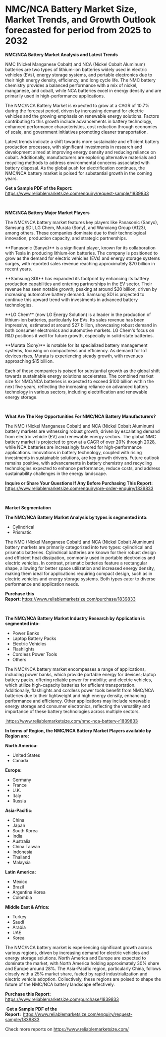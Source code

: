 <p><h1>NMC/NCA Battery Market Size, Market Trends, and Growth Outlook forecasted for period from 2025 to 2032</h1></p><p><strong>NMC/NCA Battery Market Analysis and Latest Trends</strong></p>
<p><p>NMC (Nickel Manganese Cobalt) and NCA (Nickel Cobalt Aluminum) batteries are two types of lithium-ion batteries widely used in electric vehicles (EVs), energy storage systems, and portable electronics due to their high energy density, efficiency, and long cycle life. The NMC battery chemistry provides a balanced performance with a mix of nickel, manganese, and cobalt, while NCA batteries excel in energy density and are primarily used in high-performance applications.</p><p>The NMC/NCA Battery Market is expected to grow at a CAGR of 10.7% during the forecast period, driven by increasing demand for electric vehicles and the growing emphasis on renewable energy solutions. Factors contributing to this growth include advancements in battery technology, enhanced performance characteristics, cost reduction through economies of scale, and government initiatives promoting cleaner transportation.</p><p>Latest trends indicate a shift towards more sustainable and efficient battery production processes, with significant investments in research and development aimed at improving energy density and reducing reliance on cobalt. Additionally, manufacturers are exploring alternative materials and recycling methods to address environmental concerns associated with battery disposal. As the global push for electrification continues, the NMC/NCA battery market is poised for substantial growth in the coming years.</p></p>
<p><strong>Get a Sample PDF of the Report:&nbsp;</strong> <a href="https://www.reliablemarketsize.com/enquiry/request-sample/1839833?utm_campaign=2485&utm_medium=2&utm_source=Github&utm_content=ia&utm_term=14022025&utm_id=nmcnca-battery">https://www.reliablemarketsize.com/enquiry/request-sample/1839833</a></p>
<p>&nbsp;</p>
<p><strong>NMC/NCA Battery Major Market Players</strong></p>
<p><p>The NMC/NCA battery market features key players like Panasonic (Sanyo), Samsung SDI, LG Chem, Murata (Sony), and Wanxiang Group (A123), among others. These companies dominate due to their technological innovation, production capacity, and strategic partnerships.</p><p>**Panasonic (Sanyo)** is a significant player, known for its collaboration with Tesla in producing lithium-ion batteries. The company is positioned to grow as the demand for electric vehicles (EVs) and energy storage systems surges, with reported sales revenue reaching approximately $70 billion in recent years.</p><p>**Samsung SDI** has expanded its footprint by enhancing its battery production capabilities and entering partnerships in the EV sector. Their revenue has seen notable growth, peaking at around $20 billion, driven by increasing automotive battery demand. Samsung SDI is projected to continue this upward trend with investments in advanced battery technologies.</p><p>**LG Chem** (now LG Energy Solution) is a leader in the production of lithium-ion batteries, particularly for EVs. Its sales revenue has been impressive, estimated at around $27 billion, showcasing robust demand in both consumer electronics and automotive markets. LG Chem's focus on R&D positions it well for future growth, especially in solid-state batteries.</p><p>**Murata (Sony)** is notable for its specialized battery management systems, focusing on compactness and efficiency. As demand for IoT devices rises, Murata is experiencing steady growth, with revenues approaching $15 billion.</p><p>Each of these companies is poised for substantial growth as the global shift towards sustainable energy solutions accelerates. The combined market size for NMC/NCA batteries is expected to exceed $100 billion within the next five years, reflecting the increasing reliance on advanced battery technology in various sectors, including electrification and renewable energy storage.</p></p>
<p>&nbsp;</p>
<p><strong>What Are The Key Opportunities For NMC/NCA Battery Manufacturers?</strong></p>
<p><p>The NMC (Nickel Manganese Cobalt) and NCA (Nickel Cobalt Aluminum) battery markets are witnessing robust growth, driven by escalating demand from electric vehicle (EV) and renewable energy sectors. The global NMC battery market is projected to grow at a CAGR of over 20% through 2028, while NCA batteries are increasingly favored for high-performance applications. Innovations in battery technology, coupled with rising investments in sustainable solutions, are key growth drivers. Future outlook remains positive, with advancements in battery chemistry and recycling technologies expected to enhance performance, reduce costs, and address sustainability challenges in the energy landscape.</p></p>
<p><strong>Inquire or Share Your Questions If Any Before Purchasing This Report:</strong> <a href="https://www.reliablemarketsize.com/enquiry/pre-order-enquiry/1839833?utm_campaign=2485&utm_medium=2&utm_source=Github&utm_content=ia&utm_term=14022025&utm_id=nmcnca-battery">https://www.reliablemarketsize.com/enquiry/pre-order-enquiry/1839833</a></p>
<p>&nbsp;</p>
<p><strong>Market Segmentation</strong></p>
<p><strong>The NMC/NCA Battery Market Analysis by types is segmented into:</strong></p>
<p><ul><li>Cylindrical</li><li>Prismatic</li></ul></p>
<p><p>The NMC (Nickel Manganese Cobalt) and NCA (Nickel Cobalt Aluminum) battery markets are primarily categorized into two types: cylindrical and prismatic batteries. Cylindrical batteries are known for their robust design and efficient heat dissipation, commonly used in portable electronics and electric vehicles. In contrast, prismatic batteries feature a rectangular shape, allowing for better space utilization and increased energy density, making them ideal for applications requiring compact design, such as in electric vehicles and energy storage systems. Both types cater to diverse performance and application needs.</p></p>
<p><strong>Purchase this Report:&nbsp;</strong><a href="https://www.reliablemarketsize.com/purchase/1839833?utm_campaign=2485&utm_medium=2&utm_source=Github&utm_content=ia&utm_term=14022025&utm_id=nmcnca-battery">https://www.reliablemarketsize.com/purchase/1839833</a></p>
<p>&nbsp;</p>
<p><strong>The NMC/NCA Battery Market Industry Research by Application is segmented into:</strong></p>
<p><ul><li>Power Banks</li><li>Laptop Battery Packs</li><li>Electric Vehicles</li><li>Flashlights</li><li>Cordless Power Tools</li><li>Others</li></ul></p>
<p><p>The NMC/NCA battery market encompasses a range of applications, including power banks, which provide portable energy for devices; laptop battery packs, offering reliable power for mobility; and electric vehicles, which utilize high-capacity batteries for efficient transportation. Additionally, flashlights and cordless power tools benefit from NMC/NCA batteries due to their lightweight and high energy density, enhancing performance and efficiency. Other applications may include renewable energy storage and consumer electronics, reflecting the versatility and importance of these battery technologies across multiple sectors.</p></p>
<p><a href="https://www.reliablemarketsize.com/nmc-nca-battery-r1839833?utm_campaign=2485&utm_medium=2&utm_source=Github&utm_content=ia&utm_term=14022025&utm_id=nmcnca-battery">&nbsp;https://www.reliablemarketsize.com/nmc-nca-battery-r1839833</a></p>
<p><strong>In terms of Region, the NMC/NCA Battery Market Players available by Region are:</strong></p>
<p>
    <p> <strong> North America: </strong>
        <ul>
            <li>United States</li>
            <li>Canada</li>
        </ul>
        </p> 
    <p> <strong> Europe: </strong>
        <ul>
            <li>Germany</li>
            <li>France</li>
            <li>U.K.</li>
            <li>Italy</li>
            <li>Russia</li>
        </ul>
        </p> 
    <p> <strong> Asia-Pacific: </strong>
        <ul>
            <li>China</li>
            <li>Japan</li>
            <li>South Korea</li>
            <li>India</li>
            <li>Australia</li>
            <li>China Taiwan</li>
            <li>Indonesia</li>
            <li>Thailand</li>
            <li>Malaysia</li>
        </ul>
        </p> 
    <p> <strong> Latin America: </strong>
        <ul>
            <li>Mexico</li>
            <li>Brazil</li>
            <li>Argentina Korea</li>
            <li>Colombia</li>
        </ul>
        </p> 
    <p> <strong> Middle East & Africa: </strong>
        <ul>
            <li>Turkey</li>
            <li>Saudi</li>
            <li>Arabia</li>
            <li>UAE</li>
            <li>Korea</li>
        </ul>
    </p>
    </p>
<p><p>The NMC/NCA battery market is experiencing significant growth across various regions, driven by increasing demand for electric vehicles and energy storage solutions. North America and Europe are expected to dominate the market, with North America holding approximately 30% share and Europe around 28%. The Asia-Pacific region, particularly China, follows closely with a 25% market share, fueled by rapid industrialization and electric vehicle adoption. Collectively, these regions are poised to shape the future of the NMC/NCA battery landscape effectively.</p></p>
<p><strong>Purchase this Report: </strong><a href="https://www.reliablemarketsize.com/purchase/1839833?utm_campaign=2485&utm_medium=2&utm_source=Github&utm_content=ia&utm_term=14022025&utm_id=nmcnca-battery">https://www.reliablemarketsize.com/purchase/1839833</a></p>
<p>&nbsp;<strong>Get a Sample PDF of the Report:&nbsp;&nbsp;</strong><a href="https://www.reliablemarketsize.com/enquiry/request-sample/1839833?utm_campaign=2485&utm_medium=2&utm_source=Github&utm_content=ia&utm_term=14022025&utm_id=nmcnca-battery">https://www.reliablemarketsize.com/enquiry/request-sample/1839833</a></p>
<p><strong></strong></p>
<p>Check more reports on <a href="https://www.reliablemarketsize.com/?utm_campaign=2485&utm_medium=2&utm_source=Github&utm_content=ia&utm_term=14022025&utm_id=nmcnca-battery">https://www.reliablemarketsize.com/</a></p>